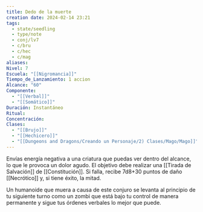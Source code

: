 ```yaml
---
title: Dedo de la muerte
creation date: 2024-02-14 23:21
tags:
  - state/seedling
  - type/note
  - conj/lv7
  - c/bru
  - c/hec
  - c/mag
aliases: 
Nivel: 7
Escuela: "[[Nigromancia]]"
Tiempo_de_Lanzamiento: 1 accion
Alcance: "60"
Componente:
  - "[[Verbal]]"
  - "[[Somático]]"
Duración: Instantáneo
Ritual: 
Concentración: 
Clases:
  - "[[Brujo]]"
  - "[[Hechicero]]"
  - "[[Dungeons and Dragons/Creando un Personaje/2) Clases/Mago/Mago]]"
---
```

Envías energía negativa a una criatura que puedas ver dentro del alcance, lo que le provoca un dolor agudo. El objetivo debe realizar una [[Tirada de Salvación]] de [[Constitución]]. Si falla, recibe 7d8+30 puntos de daño [[Necrótico]] y, si tiene éxito, la mitad.

Un humanoide que muera a causa de este conjuro se levanta al principio de tu siguiente turno como un zombi que está bajo tu control de manera permanente y sigue tus órdenes verbales lo mejor que puede.